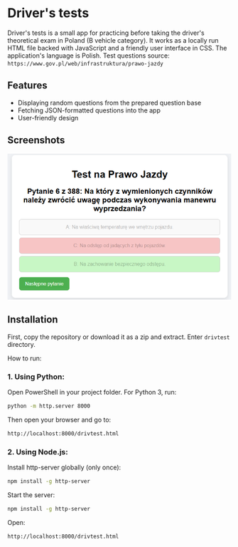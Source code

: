 # Driver's tests 

Driver's tests is a small app for practicing before taking the driver's theoretical exam in Poland (B vehicle category).
It works as a locally run HTML file backed with JavaScript and a friendly user interface in CSS. The application's language is Polish.
Test questions source: `https://www.gov.pl/web/infrastruktura/prawo-jazdy`

## Features 

- Displaying random questions from the prepared question base
- Fetching JSON-formatted questions into the  app
- User-friendly design

## Screenshots 

![Screenshot](./screenshot.png) 

## Installation 

First, copy the repository or download it as a zip and extract. 
Enter `drivtest` directory.


How to run:

### 1. Using Python:

Open PowerShell in your project folder.
For Python 3, run:
```bash
python -m http.server 8000
```
Then open your browser and go to:
```bash
http://localhost:8000/drivtest.html
```
### 2. Using Node.js:

Install http-server globally (only once):
```bash
npm install -g http-server
```
Start the server: 
```bash
npm install -g http-server
```
Open:
```bash
http://localhost:8000/drivtest.html
```
